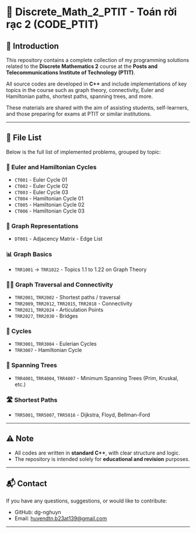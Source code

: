 # 📘 Discrete_Math_2_PTIT - Toán rời rạc 2 (CODE_PTIT)

## 🧾 Introduction

This repository contains a complete collection of my programming solutions related to the **Discrete Mathematics 2** course at the **Posts and Telecommunications Institute of Technology (PTIT)**.

All source codes are developed in **C++** and include implementations of key topics in the course such as graph theory, connectivity, Euler and Hamiltonian paths, shortest paths, spanning trees, and more.

These materials are shared with the aim of assisting students, self-learners, and those preparing for exams at PTIT or similar institutions.

---

## 📂 File List

Below is the full list of implemented problems, grouped by topic:

### 🔁 Euler and Hamiltonian Cycles
- `CT001` - Euler Cycle 01  
- `CT002` - Euler Cycle 02  
- `CT003` - Euler Cycle 03  
- `CT004` - Hamiltonian Cycle 01  
- `CT005` - Hamiltonian Cycle 02  
- `CT006` - Hamiltonian Cycle 03  

### 🔗 Graph Representations
- `DT001` - Adjacency Matrix - Edge List

### 📊 Graph Basics
- `TRR1001` → `TRR1022` - Topics 1.1 to 1.22 on Graph Theory

### 🚶‍♂️ Graph Traversal and Connectivity
- `TRR2001`, `TRR2002` - Shortest paths / traversal  
- `TRR2009`, `TRR2012`, `TRR2015`, `TRR2018` - Connectivity  
- `TRR2021`, `TRR2024` - Articulation Points  
- `TRR2027`, `TRR2030` - Bridges

### 🔁 Cycles
- `TRR3001`, `TRR3004` - Eulerian Cycles  
- `TRR3007` - Hamiltonian Cycle

### 🌲 Spanning Trees
- `TRR4001`, `TRR4004`, `TRR4007` - Minimum Spanning Trees (Prim, Kruskal, etc.)

### 🛣️ Shortest Paths
- `TRR5001`, `TRR5007`, `TRR5016` - Dijkstra, Floyd, Bellman-Ford

---

## ⚠️ Note

- All codes are written in **standard C++**, with clear structure and logic.
- The repository is intended solely for **educational and revision** purposes.

---

## 📬 Contact

If you have any questions, suggestions, or would like to contribute:

- GitHub: dg-nghuyn
- Email: huyendtn.b23at139@gmail.com

---
